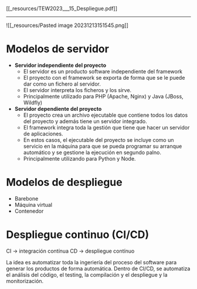 [[_resources/TEW2023___15_Despliegue.pdf]]

---

![[_resources/Pasted image 20231213151545.png]]

# Modelos de servidor
- **Servidor independiente del proyecto**
	- El servidor es un producto software independiente del framework
	- El proyecto con el framework se exporta de forma que se le puede dar como un fichero al servidor.
	- El servidor interpreta los ficheros y los sirve.
	- Principalmente utilizado para PHP (Apache, Nginx) y Java (JBoss, Wildfly)
- **Servidor dependiente del proyecto**
	- El proyecto crea un archivo ejecutable que contiene todos los datos del proyecto y además tiene un servidor integrado.
	- El framework integra toda la gestión que tiene que hacer un servidor de aplicaciones.
	- En estos casos, el ejecutable del proyecto se incluye como un servicio en la máquina para que se pueda programar su arranque automático y se gestione la ejecución en segundo palno.
	- Principalmente utilizando para Python y Node.


# Modelos de despliegue
- Barebone
- Máquina virtual
- Contenedor

# Despliegue continuo (CI/CD)
CI → integración contínua
CD → despliegue contínuo

La idea es automatizar toda la ingeriería del proceso del software para generar los productos de forma automática.
Dentro de CI/CD, se automatiza el análisis del código, el testing, la compilación y el despliegue y la monitorización.